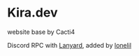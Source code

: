 # Kira.dev
website base by Cacti4

Discord RPC with [Lanyard](https://github.com/Phineas/lanyard), added by [lonelil](https://github.com/lonelil)
